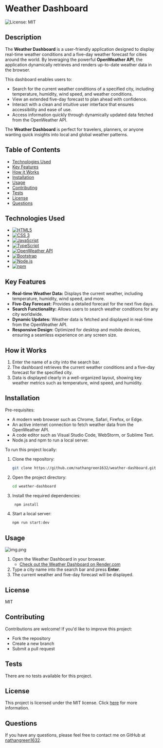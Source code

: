 # Weather Dashboard
  ![License: MIT](https://img.shields.io/badge/License-MIT-yellow.svg)

  ## Description
The **Weather Dashboard** is a user-friendly application designed to display real-time weather conditions and a five-day weather forecast for cities around the world. By leveraging the powerful **OpenWeather API**, the application dynamically retrieves and renders up-to-date weather data in the browser.

This dashboard enables users to:

- Search for the current weather conditions of a specified city, including temperature, humidity, wind speed, and weather conditions.
- View an extended five-day forecast to plan ahead with confidence.
- Interact with a clean and intuitive user interface that ensures accessibility and ease of use.
- Access information quickly through dynamically updated data fetched from the OpenWeather API.

The **Weather Dashboard** is perfect for travelers, planners, or anyone wanting quick insights into local and global weather patterns.


  ## Table of Contents

  - [Technologies Used](#technologies-used)
  - [Key Features](#key-features)
  - [How it Works](#how-it-works)
  - [Installation](#installation)
  - [Usage](#usage)
  - [Contributing](#contributing)
  - [Tests](#tests)
  - [License](#license)
  - [Questions](#questions)

## Technologies Used
* [![HTML5](https://img.shields.io/badge/HTML5-E34F26?style=for-the-badge&logo=html5&logoColor=white)](https://html.com/html5)
* [![CSS 3](https://img.shields.io/badge/CSS3-1572B6?style=for-the-badge&logo=css3&logoColor=white)](https://www.w3schools.com/css/css_intro.asp)
* [![JavaScript](https://img.shields.io/badge/JavaScript-F7DF1E?style=for-the-badge&logo=javascript&logoColor=black)](https://www.javascript.com)
* [![TypeScript](https://img.shields.io/badge/TypeScript-3178C6?style=for-the-badge&logo=typescript&logoColor=white)](https://www.typescriptlang.org)
* [![OpenWeather API](https://img.shields.io/badge/OpenWeather%20API-FFA500?style=for-the-badge&logo=openweathermap&logoColor=white)](https://openweathermap.org/api)
* [![Bootstrap](https://img.shields.io/badge/Bootstrap-7952B3?style=for-the-badge&logo=bootstrap&logoColor=white)](https://getbootstrap.com)
* [![Node.js](https://img.shields.io/badge/Node.js-339933?style=for-the-badge&logo=node.js&logoColor=white)](https://nodejs.org)
* [![npm](https://img.shields.io/badge/npm-CB3837?style=for-the-badge&logo=npm&logoColor=white)](https://www.npmjs.com)


 ## Key Features
- **Real-time Weather Data:** Displays the current weather, including temperature, humidity, wind speed, and more.
- **Five-Day Forecast:** Provides a detailed forecast for the next five days.
- **Search Functionality:** Allows users to search weather conditions for any city worldwide.
- **Dynamic Updates:** Weather data is fetched and displayed in real-time from the OpenWeather API.
- **Responsive Design:** Optimized for desktop and mobile devices, ensuring a seamless experience on any screen size.

## How it Works
1. Enter the name of a city into the search bar.
2. The dashboard retrieves the current weather conditions and a five-day forecast for the specified city.
3. Data is displayed clearly in a well-organized layout, showing key weather metrics such as temperature, wind speed, and humidity.


## Installation
Pre-requisites:
- A modern web browser such as Chrome, Safari, Firefox, or Edge.
- An active internet connection to fetch weather data from the OpenWeather API.
- A code editor such as Visual Studio Code, WebStorm, or Sublime Text.
- Node.js and npm to run a local server.


To run this project locally:
1. Clone the repository:
   ```bash
   git clone https://github.com/nathangreen1632/weather-dashboard.git
   ```
2. Open the project directory:
   ```bash
   cd weather-dashboard
   ```
3. Install the required dependencies:
   ```bash
    npm install
    ```
4. Start a local server:
    ```bash
    npm run start:dev
    ```

## Usage
![img.png](img.png)

1. Open the Weather Dashboard in your browser.
   - [Check out the Weather Dashboard on Render.com](https://weather-dashboard-c4pa.onrender.com/)
2. Type a city name into the search bar and press **Enter**.
3. The current weather and five-day forecast will be displayed.

## License
  MIT

## Contributing
Contributions are welcome! If you'd like to improve this project:
- Fork the repository
- Create a new branch
- Submit a pull request

## Tests
  There are no tests available for this project.

## License
This project is licensed under the MIT license. Click [here](https://opensource.org/licenses/MIT) for more information.

## Questions
If you have any questions, please feel free to contact me on GitHub at [nathangreen1632](https://github.com/nathangreen1632).

